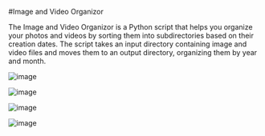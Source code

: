 #Image and Video Organizor

The Image and Video Organizor is a Python script that helps you organize your photos and videos by sorting them into subdirectories based on their creation dates. The script takes an input directory containing image and video files and moves them to an output directory, organizing them by year and month.

![image](https://user-images.githubusercontent.com/93609912/236556817-d74d8100-38c2-4cb0-9036-4a085e6639f9.png)

![image](https://user-images.githubusercontent.com/93609912/236556846-9b56c2c4-d991-4278-936e-19108fc69104.png)

![image](https://user-images.githubusercontent.com/93609912/236557730-407f96a4-1b02-4531-bdef-fee4c2e5962c.png)


![image](https://user-images.githubusercontent.com/93609912/236556896-cba4c935-6336-4c90-85ea-e6f1227a1712.png)
